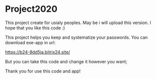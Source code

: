 # Project2020
This project create for usialy peoples. May be i will upload this version. I hope that you like this code :)

This project helps you keep and systematize your passwords. You can download exe-app in url:

https://b24-8dd5ja.bitrix24.site/

But you can take this code and change it however you want;

Thank you for use this code and app!
